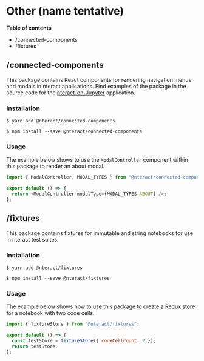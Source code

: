 # Other (name tentative)

**Table of contents**
- /connected-components
- /fixtures

## /connected-components
This package contains React components for rendering navigation menus and modals in nteract applications. Find examples of the package in  the source code for the [nteract-on-Jupyter](https://github.com/nteract/nteract/tree/master/applications/jupyter-extension) application.

### Installation

```
$ yarn add @nteract/connected-components
```

```
$ npm install --save @nteract/connected-components
```

### Usage

The example below shows to use the `ModalController` component within this package to render an about modal.

```javascript
import { ModalController, MODAL_TYPES } from "@nteract/connected-components";

export default () => {
  return <ModalController modalType={MODAL_TYPES.ABOUT} />;
};
```

## /fixtures

This package contains fixtures for immutable and string notebooks for use in nteract test suites.

### Installation

```
$ yarn add @nteract/fixtures
```

```
$ npm install --save @nteract/fixtures
```

### Usage

The example below shows how to use this package to create a Redux store for a notebook with two code cells.

```javascript
import { fixtureStore } from "@nteract/fixtures";

export default () => {
  const testStore = fixtureStore({ codeCellCount: 2 });
  return testStore;
};
```
